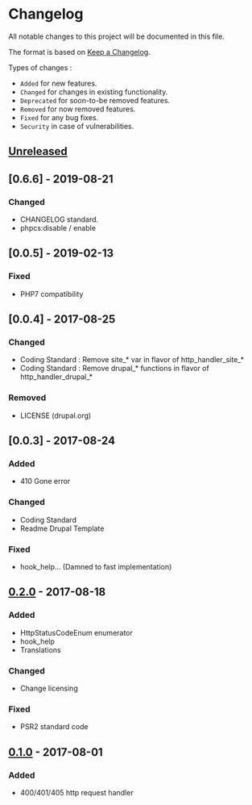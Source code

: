 # Changelog
All notable changes to this project will be documented in this file.

The format is based on [Keep a Changelog](https://keepachangelog.com/en/1.0.0/).

Types of changes :
- `Added` for new features.
- `Changed` for changes in existing functionality.
- `Deprecated` for soon-to-be removed features.
- `Removed` for now removed features.
- `Fixed` for any bug fixes.
- `Security` in case of vulnerabilities.

## [Unreleased]

## [0.6.6] - 2019-08-21
### Changed
- CHANGELOG standard.
- phpcs:disable / enable

## [0.0.5] - 2019-02-13
### Fixed
- PHP7 compatibility

## [0.0.4] - 2017-08-25
### Changed
- Coding Standard : Remove site_* var in flavor of http_handler_site_*
- Coding Standard : Remove drupal_* functions in flavor of http_handler_drupal_*

### Removed
- LICENSE (drupal.org)

## [0.0.3] - 2017-08-24
### Added
- 410 Gone error

### Changed
- Coding Standard
- Readme Drupal Template

### Fixed
- hook_help... (Damned to fast implementation)

## [0.2.0] - 2017-08-18
### Added
- HttpStatusCodeEnum enumerator
- hook_help
- Translations

### Changed
- Change licensing

### Fixed
- PSR2 standard code

## [0.1.0] - 2017-08-01
### Added
- 400/401/405 http request handler

[Unreleased]: https://git.drupalcode.org/project/http_handler/compare/7.x-0.5...7.x-1.x
[0.6.0]: https://git.drupalcode.org/project/http_handler/compare/7.x-0.5...7.x-0.6
[0.5.0]: https://git.drupalcode.org/project/http_handler/compare/7.x-0.4...7.x-0.5
[0.4.0]: https://git.drupalcode.org/project/http_handler/compare/7.x-0.3...7.x-0.4
[0.3.0]: https://git.drupalcode.org/project/http_handler/compare/7.x-0.2...7.x-0.3
[0.2.0]: https://git.drupalcode.org/project/http_handler/compare/7.x-0.1...7.x-0.2
[0.1.0]: https://git.drupalcode.org/project/http_handler/tree/7.x-0.1
